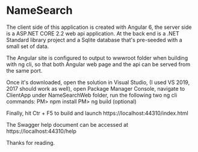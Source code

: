 # NameSearch
The client side of this application is created with Angular 6, the server side is a ASP.NET CORE 2.2 web api application. At the back end is a .NET Standard library project and a Sqlite database that's pre-seeded with a small set of data. 

The Angular site is configured to output to wwwroot folder when building with ng cli, so that both Angular web page and the api can be served from the same port.

Once it's downloaded, open the solution in Visual Studio, (I used VS 2019, 2017 should work as well), open Package Manager Console, navigate to ClientApp under NameSearchWeb folder, run the following two ng cli commands:
      PM> npm install
      PM> ng build (optional)
      
Finally, hit Ctr + F5 to build and launch https://localhost:44310/index.html

The Swagger help document can be accessed at https://localhost:44310/help

Thanks for reading.

